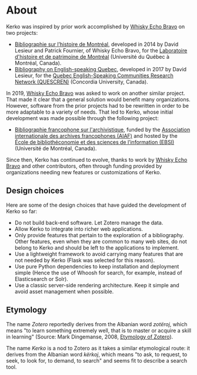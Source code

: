 # About

Kerko was inspired by prior work accomplished by [Whisky Echo
Bravo][Whisky_Echo_Bravo] on two projects:

- [Bibliographie sur l’histoire de
  Montréal](https://bibliomontreal.uqam.ca/bibliographie/), developed in 2014 by
  David Lesieur and Patrick Fournier, of Whisky Echo Bravo, for the [Laboratoire
  d'histoire et de patrimoine de Montréal](https://lhpm.uqam.ca/) (Université du
  Québec à Montréal, Canada).
- [Bibliography on English-speaking Quebec](http://quescren.concordia.ca/),
  developed in 2017 by David Lesieur, for the [Quebec English-Speaking
  Communities Research Network
  (QUESCREN)](https://www.concordia.ca/artsci/scpa/quescren.html) (Concordia
  University, Canada).

In 2019, [Whisky Echo Bravo][Whisky_Echo_Bravo] was asked to work on another
similar project. That made it clear that a general solution would benefit many
organizations. However, software from the prior projects had to be rewritten in
order to be more adaptable to a variety of needs. That led to Kerko, whose
initial development was made possible through the following project:

- [Bibliographie francophone sur l'archivistique](https://bibliopiaf.ebsi.umontreal.ca/),
  funded by the
  [Association internationale des archives francophones (AIAF)](http://www.aiaf.org/)
  and hosted by the
  [École de bibliothéconomie et des sciences de l’information (EBSI)](https://ebsi.umontreal.ca/)
  (Université de Montréal, Canada).

Since then, Kerko has continued to evolve, thanks to work by [Whisky Echo
Bravo][Whisky_Echo_Bravo] and other contributors, often through funding provided
by organizations needing new features or customizations of Kerko.

## Design choices

Here are some of the design choices that have guided the development of Kerko so
far:

- Do not build back-end software. Let Zotero manage the data.
- Allow Kerko to integrate into richer web applications.
- Only provide features that pertain to the exploration of a bibliography.
  Other features, even when they are common to many web sites, do not belong to
  Kerko and should be left to the applications to implement.
- Use a lightweight framework to avoid carrying many features that are not
  needed by Kerko (Flask was selected for this reason).
- Use pure Python dependencies to keep installation and deployment simple (Hence
  the use of Whoosh for search, for example, instead of Elasticsearch or Solr).
- Use a classic server-side rendering architecture. Keep it simple and avoid
  asset management when possible.

## Etymology

The name _Zotero_ reportedly derives from the Albanian word _zotëroj_, which
means "to learn something extremely well, that is to master or acquire a skill
in learning" (Source: Mark Dingemanse, 2008, [Etymology of
Zotero](http://ideophone.org/zotero-etymology/)).

The name _Kerko_ is a nod to Zotero as it takes a similar etymological route: it
derives from the Albanian word _kërkoj_, which means "to ask, to request, to
seek, to look for, to demand, to search" and seems fit to describe a search
tool.


[Whisky_Echo_Bravo]: https://whiskyechobravo.com/
